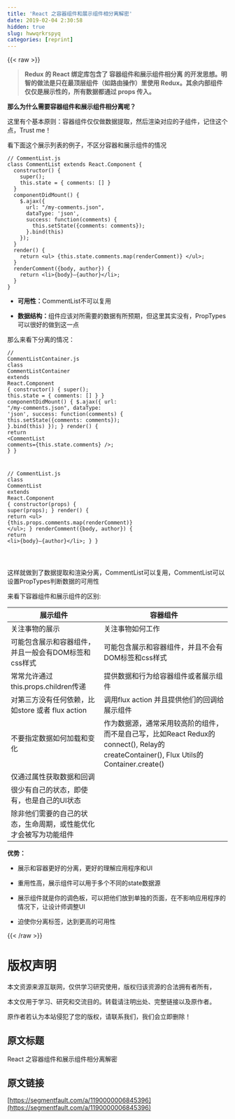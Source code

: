 ```yaml
---
title: 'React 之容器组件和展示组件相分离解密' 
date: 2019-02-04 2:30:58
hidden: true
slug: hwwqrkrspyq
categories: [reprint]
---
```


{{< raw >}}

                    
<blockquote><p><strong>Redux 的 React 绑定库包含了 容器组件和展示组件相分离 的开发思想。明智的做法是只在最顶层组件（如路由操作）里使用 Redux。其余内部组件仅仅是展示性的，所有数据都通过 props 传入。</strong></p></blockquote>
<p><strong>那么为什么需要容器组件和展示组件相分离呢？</strong></p>
<p>这里有个基本原则：容器组件仅仅做数据提取，然后渲染对应的子组件，记住这个点，Trust me！</p>
<p>看下面这个展示列表的例子，不区分容器和展示组件的情况</p>
<div class="widget-codetool" style="display:none;">
      <div class="widget-codetool--inner">
      <span class="selectCode code-tool" data-toggle="tooltip" data-placement="top" title="" data-original-title="全选"></span>
      <span type="button" class="copyCode code-tool" data-toggle="tooltip" data-placement="top" data-clipboard-text="// CommentList.js
class CommentList extends React.Component {
  constructor() {
    super();
    this.state = { comments: [] }
  }
  componentDidMount() {
    $.ajax({
      url: &quot;/my-comments.json&quot;,
      dataType: 'json',
      success: function(comments) {
        this.setState({comments: comments});
      }.bind(this)
    });
  }
  render() {
    return <ul> {this.state.comments.map(renderComment)} </ul>;
  }
  renderComment({body, author}) {
    return <li>{body}—{author}</li>;
  }
}
" title="" data-original-title="复制"></span>
      <span type="button" class="saveToNote code-tool" data-toggle="tooltip" data-placement="top" title="" data-original-title="放进笔记"></span>
      </div>
      </div><pre class="hljs javascript"><code><span class="hljs-comment">// CommentList.js</span>
<span class="hljs-class"><span class="hljs-keyword">class</span> <span class="hljs-title">CommentList</span> <span class="hljs-keyword">extends</span> <span class="hljs-title">React</span>.<span class="hljs-title">Component</span> </span>{
  <span class="hljs-keyword">constructor</span>() {
    <span class="hljs-keyword">super</span>();
    <span class="hljs-keyword">this</span>.state = { <span class="hljs-attr">comments</span>: [] }
  }
  componentDidMount() {
    $.ajax({
      <span class="hljs-attr">url</span>: <span class="hljs-string">"/my-comments.json"</span>,
      <span class="hljs-attr">dataType</span>: <span class="hljs-string">'json'</span>,
      <span class="hljs-attr">success</span>: <span class="hljs-function"><span class="hljs-keyword">function</span>(<span class="hljs-params">comments</span>) </span>{
        <span class="hljs-keyword">this</span>.setState({<span class="hljs-attr">comments</span>: comments});
      }.bind(<span class="hljs-keyword">this</span>)
    });
  }
  render() {
    <span class="hljs-keyword">return</span> <span class="xml"><span class="hljs-tag">&lt;<span class="hljs-name">ul</span>&gt;</span> {this.state.comments.map(renderComment)} <span class="hljs-tag">&lt;/<span class="hljs-name">ul</span>&gt;</span></span>;
  }
  renderComment({body, author}) {
    <span class="hljs-keyword">return</span> <span class="xml"><span class="hljs-tag">&lt;<span class="hljs-name">li</span>&gt;</span>{body}—{author}<span class="hljs-tag">&lt;/<span class="hljs-name">li</span>&gt;</span></span>;
  }
}
</code></pre>
<ul>
<li><p><strong>可用性：</strong>CommentList不可以复用</p></li>
<li><p><strong>数据结构：</strong>组件应该对所需要的数据有所预期，但这里其实没有，PropTypes可以很好的做到这一点</p></li>
</ul>
<p>那么来看下分离的情况：</p>
<div class="widget-codetool" style="display:none;">
      <div class="widget-codetool--inner">
      <span class="selectCode code-tool" data-toggle="tooltip" data-placement="top" title="" data-original-title="全选"></span>
      <span type="button" class="copyCode code-tool" data-toggle="tooltip" data-placement="top" data-clipboard-text="// CommentListContainer.js
class CommentListContainer extends React.Component {
  constructor() {
    super();
    this.state = { comments: [] }
  }
  componentDidMount() {
    $.ajax({
      url: &quot;/my-comments.json&quot;,
      dataType: 'json',
      success: function(comments) {
        this.setState({comments: comments});
      }.bind(this)
    });
  }
  render() {
    return <CommentList comments={this.state.comments} />;
  }
}


// CommentList.js
class CommentList extends React.Component {
  constructor(props) {
    super(props);
  }
  render() { 
    return <ul> {this.props.comments.map(renderComment)} </ul>;
  }
  renderComment({body, author}) {
    return <li>{body}—{author}</li>;
  }
}

" title="" data-original-title="复制"></span>
      <span type="button" class="saveToNote code-tool" data-toggle="tooltip" data-placement="top" title="" data-original-title="放进笔记"></span>
      </div>
      </div><pre class="hljs scala"><code><span class="hljs-comment">// CommentListContainer.js</span>
<span class="hljs-class"><span class="hljs-keyword">class</span> <span class="hljs-title">CommentListContainer</span> <span class="hljs-keyword">extends</span> <span class="hljs-title">React</span>.<span class="hljs-title">Component</span> </span>{
  constructor() {
    <span class="hljs-keyword">super</span>();
    <span class="hljs-keyword">this</span>.state = { comments: [] }
  }
  componentDidMount() {
    $.ajax({
      url: <span class="hljs-string">"/my-comments.json"</span>,
      dataType: <span class="hljs-symbol">'jso</span>n',
      success: function(comments) {
        <span class="hljs-keyword">this</span>.setState({comments: comments});
      }.bind(<span class="hljs-keyword">this</span>)
    });
  }
  render() {
    <span class="hljs-keyword">return</span> &lt;<span class="hljs-type">CommentList</span> comments={<span class="hljs-keyword">this</span>.state.comments} /&gt;;
  }
}


<span class="hljs-comment">// CommentList.js</span>
<span class="hljs-class"><span class="hljs-keyword">class</span> <span class="hljs-title">CommentList</span> <span class="hljs-keyword">extends</span> <span class="hljs-title">React</span>.<span class="hljs-title">Component</span> </span>{
  constructor(props) {
    <span class="hljs-keyword">super</span>(props);
  }
  render() { 
    <span class="hljs-keyword">return</span> &lt;ul&gt; {<span class="hljs-keyword">this</span>.props.comments.map(renderComment)} &lt;/ul&gt;;
  }
  renderComment({body, author}) {
    <span class="hljs-keyword">return</span> &lt;li&gt;{body}—{author}&lt;/li&gt;;
  }
}

</code></pre>
<p>这样就做到了数据提取和渲染分离，CommentList可以复用，CommentList可以设置PropTypes判断数据的可用性</p>
<p>来看下容器组件和展示组件的区别:</p>
<table>
<thead><tr>
<th>展示组件</th>
<th>容器组件</th>
</tr></thead>
<tbody>
<tr>
<td>关注事物的展示</td>
<td>关注事物如何工作</td>
</tr>
<tr>
<td>可能包含展示和容器组件，并且一般会有DOM标签和css样式</td>
<td>可能包含展示和容器组件，并且不会有DOM标签和css样式</td>
</tr>
<tr>
<td>常常允许通过this.props.children传递</td>
<td>提供数据和行为给容器组件或者展示组件</td>
</tr>
<tr>
<td>对第三方没有任何依赖，比如store 或者 flux action</td>
<td>调用flux action 并且提供他们的回调给展示组件</td>
</tr>
<tr>
<td>不要指定数据如何加载和变化</td>
<td>作为数据源，通常采用较高阶的组件，而不是自己写，比如React Redux的connect(), Relay的createContainer(),  Flux Utils的Container.create()</td>
</tr>
<tr>
<td>仅通过属性获取数据和回调</td>
<td> </td>
</tr>
<tr>
<td>很少有自己的状态，即使有，也是自己的UI状态</td>
<td> </td>
</tr>
<tr>
<td>除非他们需要的自己的状态，生命周期，或性能优化才会被写为功能组件</td>
<td> </td>
</tr>
</tbody>
</table>
<p><strong>优势：</strong></p>
<ul>
<li><p>展示和容器更好的分离，更好的理解应用程序和UI</p></li>
<li><p>重用性高，展示组件可以用于多个不同的state数据源</p></li>
<li><p>展示组件就是你的调色板，可以把他们放到单独的页面，在不影响应用程序的情况下，让设计师调整UI</p></li>
<li><p>迫使你分离标签，达到更高的可用性</p></li>
</ul>

                
{{< /raw >}}

# 版权声明
本文资源来源互联网，仅供学习研究使用，版权归该资源的合法拥有者所有，

本文仅用于学习、研究和交流目的。转载请注明出处、完整链接以及原作者。

原作者若认为本站侵犯了您的版权，请联系我们，我们会立即删除！

## 原文标题
React 之容器组件和展示组件相分离解密

## 原文链接
[https://segmentfault.com/a/1190000006845396](https://segmentfault.com/a/1190000006845396)

